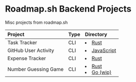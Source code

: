 # Roadmap.sh Backend Projects
Misc projects from roadmap.sh

| Project              | Type | Directory                                    |
| :------------------- | :--- | :------------------------------------------- |
| Task Tracker         | CLI  | <li> [Rust](./01-task-tracker-rs/) </li>     |
| GitHub User Activity | CLI  | <li> [JavaScript](./02-gh-user-activity-js/) |
| Expense Tracker      | CLI  | <li> [Rust](./03-expense-tracker-rs/)        |
| Number Guessing Game | CLI  | <li> [Rust](./04-number-guessing-game-rs/) </li> <li> [Go (wip)](./04-number-guessing-game-go/)   |
